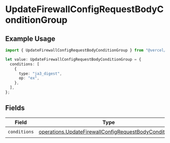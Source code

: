 # UpdateFirewallConfigRequestBodyConditionGroup

## Example Usage

```typescript
import { UpdateFirewallConfigRequestBodyConditionGroup } from "@vercel/sdk/models/operations/updatefirewallconfig.js";

let value: UpdateFirewallConfigRequestBodyConditionGroup = {
  conditions: [
    {
      type: "ja3_digest",
      op: "ex",
    },
  ],
};
```

## Fields

| Field                                                                                                                          | Type                                                                                                                           | Required                                                                                                                       | Description                                                                                                                    |
| ------------------------------------------------------------------------------------------------------------------------------ | ------------------------------------------------------------------------------------------------------------------------------ | ------------------------------------------------------------------------------------------------------------------------------ | ------------------------------------------------------------------------------------------------------------------------------ |
| `conditions`                                                                                                                   | [operations.UpdateFirewallConfigRequestBodyConditions](../../models/operations/updatefirewallconfigrequestbodyconditions.md)[] | :heavy_check_mark:                                                                                                             | N/A                                                                                                                            |